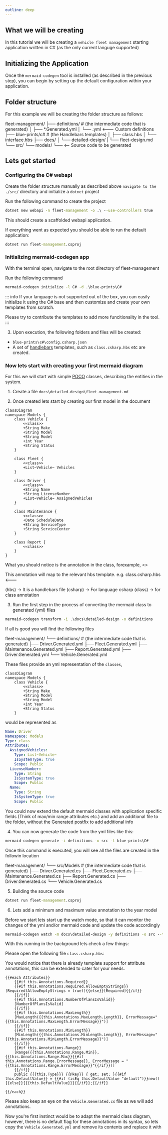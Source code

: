 ```yaml
---
outline: deep
---
```


## What we will be creating

In this tutorial we will be creating a `vehicle fleet management` starting application written in C# (as the only current languge supported)

## Initializing the Application

Once the `mermaid-codegen` tool is installed (as described in the previous step), you can begin by setting up the default configuration within your application. 

## Folder structure

For this example we will be creating the folder structure as follows:

fleet-management/
├── definitions/           # (the intermediate code that is generated)
│   ├── *.Generated.yml
│   └── .yml <--- Custom definitions
├── blue-prints/c#      # (the Handlebars templates)
│   ├── class.hbs
│   └── interface.hbs
├── docs/
│   └── detailed-design/
|       └── fleet-design.md
└── src/
    └── models/
        └── <-- Source code to be generated

## Lets get started

### Configuring the C# webapi
Create the folder structure manually as described above `navigate to the ./src/` directory and initialize a `dotnet` project

Run the following command to create the project

```cmd
dotnet new webapi -n fleet-management -o .\ --use-controllers true
```
This should create a scaffolded webapi application. 

If everything went as expected you should be able to run the default application:

```cmd
dotnet run fleet-management.csproj
```

### Initializing mermaid-codegen app

With the terminal open, navigate to the root directory of fleet-management

Run the following command

```cmd
mermaid-codegen initialize -l C# -d .\blue-prints\C#
```

::: info
If your language is not supported out of the box, you can easily initialize it using the C# base and then customize and create your own templates from scratch.

Please try to contribute the templates to add more funcitionality in the tool.
:::


3. Upon execution, the following folders and files will be created:

- `blue-prints\c#\config.csharp.json`
- A set of [handlebars](https://handlebarsjs.com/) templates, such as `class.csharp.hbs` etc are created.

### Now lets start with creating your first mermaid diagram

For this we will start with simple [POCO](https://en.wikipedia.org/wiki/Plain_old_CLR_object) classes, describing the entities in the system.

1. Create a file `docs\detailed-design\fleet-management.md`

2. Once created lets start by creating our first model in the document

```mermaid
classDiagram
namespace Models {
    class Vehicle {
        <<class>>
        +String Make
        +String Model
        +String Model
        +int Year
        +String Status
    }

    class Fleet {
        <<class>>
        +List~Vehicle~ Vehicles
    }

    class Driver {
        <<class>>
        +String Name
        +String LicenseNumber
        +List~Vehicle~ AssignedVehicles
    }

    class Maintenance {
        <<class>>
        +Date ScheduleDate
        +String ServiceType
        +String ServiceCenter
    }

    class Report {
        <<class>>
    }
}
```
What you should notice is the annotation in the class, forexample, <<class>>

This annotation will map to the relevant hbs template. e.g. 
class.csharp.hbs <--- 

(hbs) -> It is a handlebars file 
(csharp) -> For language csharp
(class) -> for class annotation

3. Run the first step in the process of converting the mermaid class to generated (yml) files

```cmd
mermaid-codegen transform -i .\docs\detailed-design -o definitions
```

If all is good you will find the following files


fleet-management/
└── definitions/           # (the intermediate code that is generated)
    ├── Driver.Generated.yml
    ├── Fleet.Generated.yml
    ├── Maintenance.Generated.yml
    ├── Report.Generated.yml
    ├── Driver.Generated.yml
    └── Vehicle.Generated.yml 

These files provide an yml representation of the `classes`, 


```mermaid
classDiagram
namespace Models {
    class Vehicle {
        <<class>>
        +String Make
        +String Model
        +String Model
        +int Year
        +String Status
    }
```

would be represented as

```yml
Name: Driver
Namespace: Models
Type: class
Attributes:
  AssignedVehicles:
    Type: List~Vehicle~
    IsSystemType: true
    Scope: Public
  LicenseNumber:
    Type: String
    IsSystemType: true
    Scope: Public
  Name:
    Type: String
    IsSystemType: true
    Scope: Public
```

You could now extend the default mermaid classes with application specific fields (Think of max/min range attributes etc.) and add an additional file to the folder, without the Generated postfix to add additional info

4. You can now generate the code from the yml files like this:

```cmd
mermaid-codegen generate -i definitions -o src -t blue-prints\C#
```

Once this command is executed, you will see all the files are created in the followin location

fleet-management/
└── src/Models           # (the intermediate code that is generated)
    ├── Driver.Generated.cs
    ├── Fleet.Generated.cs
    ├── Maintenance.Generated.cs
    ├── Report.Generated.cs
    ├── Driver.Generated.cs
    └── Vehicle.Generated.cs

5. Building the source code

```cmd
dotnet run fleet-management.csproj
```

6. Lets add a minimum and maximum value annotation to the year model

Before we start lets start up the watch mode, so that it can monitor the changes of the yml and/or mermaid code and update the code accordingly

```cmd
mermaid-codegen watch -m docs\detailed-design -y definitions -o src --templates blue-prints\C#
```

With this running in the background lets check a few things:

Please open the following file `class.csharp.hbs`:

You would notice that there is already template support for attribute annotations, this can be extended to cater for your needs. 

```
{{#each Attributes}} 
    {{#if this.Annotations.Required}}
    {{#if this.Annotations.Required.AllowEmptyStrings}}[Required(AllowEmptyStrings = true)]{{else}}[Required]{{/if}}
    {{/if}}
    {{#if this.Annotations.NumberOfPlansIsValid}}
    [NumberOfPlansIsValid]
    {{/if}}
    {{#if this.Annotations.MaxLength}}
    [MaxLength({{this.Annotations.MaxLength.Length}}, ErrorMessage="{{this.Annotations.MaxLength.ErrorMessage}}")]
    {{/if}}
    {{#if this.Annotations.MinLength}}
    [MinLength({{this.Annotations.MinLength.Length}}, ErrorMessage="{{this.Annotations.MinLength.ErrorMessage}}")]
    {{/if}}
    {{#if this.Annotations.Range}}
    [Range({{this.Annotations.Range.Min}},{{this.Annotations.Range.Max}}{{#if this.Annotations.Range.ErrorMessage}}, ErrorMessage = "{{this.Annotations.Range.ErrorMessage}}"{{/if}})]
    {{/if}}
    public {{{this.Type}}} {{@key}} { get; set; }{{#if this.DefaultValue}} = {{#if (isEq this.DefaultValue "default")}}new(){{else}}{{{this.DefaultValue}}}{{/if}};{{/if}}

{{/each}}
```

Please also keep an eye on the `Vehicle.Generated.cs` file as we will add annotations.

Now you're first instinct would be to adapt the mermaid class diagram, however, there is no default flag for these annotations in its syntax, so lets copy the 
`Vehicle.Generated.yml` and remove its contents and replace it with

```yml

```




